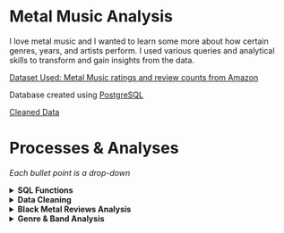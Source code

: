 # Metal Music Analysis

I love metal music and I wanted to learn some more about how certain genres, years, and artists perform. I used various queries and analytical skills to transform and gain insights from the data.

[Dataset Used: Metal Music ratings and review counts from Amazon](https://www.kaggle.com/datasets/patkle/metal-music-ratings-and-review-counts-from-amazon/data)

Database created using [PostgreSQL](https://www.postgresql.org/)


[Cleaned Data](data/cleaned_data/all-metal-music-cleaned.csv)

# Processes & Analyses

*Each bullet point is a drop-down*

<details>
<summary><b>SQL Functions<b></summary>

1. Create function to query all metal music from each dataset.
    - This function was created to prevent the need to make repetitious unions, and/or also prevent the need to upload an aggregated version of the dataset as a new table, which reduces the potential database size by half.

```
CREATE OR REPLACE FUNCTION get_all_metal_music()
RETURNS TABLE(
    artist TEXT,
    asin TEXT,
    media TEXT,
    review_count NUMERIC,
    star_rating NUMERIC,
    title TEXT,
    year INTEGER,
    genre TEXT
) AS $$
DECLARE
    query TEXT := '';
    tbl RECORD;
    col RECORD;
    where_clause TEXT;
BEGIN
    -- loop over tables with "_metal_music" in the name to get all data
    -- this works because each metal genre has "_metal_music" as a suffix.
    FOR tbl IN
        SELECT 
            table_name
        FROM 
            information_schema.tables
        WHERE 
            table_schema = 'metal_music' AND table_name LIKE '%_metal_music'
    LOOP
        where_clause := '';
        
            -- null rows were found in the original function, which added nearly double the amount of rows.
            -- this was added after the fact to alleviate this issue.
        FOR col IN
            SELECT column_name
            FROM information_schema.columns
            WHERE table_name = tbl.table_name AND table_schema = 'metal_music'
        LOOP
            where_clause := where_clause || col.column_name || ' IS NOT NULL AND ';
        END LOOP;

        -- remove the last "AND"
        where_clause := left(where_clause, length(where_clause) - 4);

        -- construct the query for the current table
        query := query || 'SELECT * FROM ' || quote_ident(tbl.table_name) || ' WHERE ' || where_clause || ' UNION ALL ';
    END LOOP;

    -- Remove the last "UNION ALL" to make the query valid
    query := left(query, length(query) - 10);

    -- Execute the final query
    RETURN QUERY EXECUTE query;
END;
$$ LANGUAGE plpgsql;

```
</details>

<details>
<summary><b>Data Cleaning</b></summary>

*There was a significant number of rows with insufficient data. Whether this be null values, or incompatible data types in certain columns due to (probable) issues with the web scraper used to collect the data.*

1. Add genre column to each dataset.
    - "thrash_and_speed_metal.csv" was shortened to thrash metal due to the terms being used interchangeably.
2. Append datasets with short [python script](working_files/append_csv.py). This was done to facilitate the cleaning process by removing cleaning step repetitions.

```
import pandas as pd
import os

# set path
csv_folder = 'working_data'

# list csv files
csv_files = [f for f in os.listdir(csv_folder) if f.endswith('.csv')]

# read and combine data
combined_data = pd.concat([
    pd.read_csv(os.path.join(csv_folder, file)) 
    for file in csv_files], ignore_index=True)

# save to new csv
output = 'metal-music.csv'
combined_data.to_csv(output, index=False)
```
3. Remove random data in columns that shouldn't be there (char in numeric columns). Likely a result of data scraper issues.
    - Carried out using Excel for the easy identification of data of types that did not fit the column(s).
4. Create temporary database and remove all null values [Completed using created_metal_music_database.sql](working_files/create_metal_music_database.sql)
    - Cannot perform analysis with null due to every value in table needed.
5. Separate files by genre again (appended initially to make cleaning easier).
6. Final product of clean data found in [cleaned_data](data/cleaned_data/)
</details>

<details>
<summary><b>Black Metal Reviews Analysis</b></summary>

**Goal(s):**

*Query and visualize information about black metal reviews to see which artists and albums performed the best.*

*~~Check to see if certain time periods performed better (i.e. if older black metal is more popular than newer black metal). This question is from my personal favoritism for older black metal music, so I'm curious to see if the reviews on Amazon support my mindset.~~* **Not possible due to dates not being accurate in dataset. The 'year' is potentially the year they were added to Amazon.**

*Check to see if reviews were higher if physical media was purchased compared to MP3 files.*

1. Write query to get the average ratings per artist where there are more then 50 reviews. 
    - Limited to more than 50 reviews for analysis integrity to prevent a potential skew.
```
-- separate cte to query the average stars for every album released by artist
WITH average_ratings AS (
    SELECT
        artist,
        ROUND(AVG(star_rating), 1) AS average_stars
    FROM black_metal_music
    WHERE review_count > 50
    GROUP BY artist
)

-- join average_ratings and get basic information provided by dataset
SELECT
    b.artist,
    b.title,
    b.media,
    b.review_count,
    b.star_rating,
    a.average_stars
FROM average_ratings AS a
INNER JOIN black_metal_music AS b
    ON a.artist = b.artist
WHERE review_count > 50
ORDER BY b.artist;
```
2. Create a simple [dashboard](working_files/working_data/black_metal_reviews_analysis/black_metal_reviews_analysis.pbix) with the following features:
    - Slicers to allow the user to filter the data by band, album titles, range of review stars, and the count of reviews.
    - Graphs that showcase each band and their albums' performance. This was achieved with a simple column and stacked area chart.
        - The stacked area chart allows the user to adjust the range of values starting at 4.0 and ending at 5.0. This can further improve the user's experience when interacting with the dashboard.
    - Total count of reviews that automatically updates when a user filters the data with a respective slicer.
    
![Dashboard](analysis/img/dashboards/black_metal_music_analysis_dashboard.png)

**To apply this dashboard, thinking of a scenario where it would be useful is essential.**

*Example scenario:*

Suppose I am an event planner and I am figuring out which bands I want to be at our concert. To do this, I can use the slicers in parallel with certain variables that would drive outreach, turnout, and overall performance of the event. To start off, a concert planner may want to look at reviews. The higher a band's average album reviews are, the higher quality the conert may be. However, one cannot blindly assume this is the only variable that matters. Keep in mind, this dashboard was created with a query that only showed the albums with a review count over 50. The lower the review count is, the easier it is for a rating to be unreliable. This was the mindset behind adding the review count slicer. 

Now back to the scenario. A concert planner can find reliable results by filtering the data using the slicers to determine high-rated bands with a large number of reviews on their albums. The more reviews, the more listeners. The more listeners, the more people that would potentially attend the live music event. 

Let's say the event planner wants to see all the bands that have albums with at least 500 reviews. This filters it down quite nicely and gives us a good list of bands that we can choose from.

![Filtered Dashboard](analysis/img/dashboards/black_metal_music_analysis_dashboard_filtered_1.png)

However, there may be a potential issue. What if the event is only running for one day? And what if during that one day, there are only a few hours for the bands to perform? With that in mind, the concert planner could further filter the results by reviews. After checking the column charts for the highest-rated albums, the event planner can use the slicer to get a smaller list of bands that they could consider. 

The result of this filter gives us three bands with over 500 reviews and their albums with an average of 4.8 stars. This looks like it would be a pretty good concert that would draw a good number of people! With a bit of background knowledge, one would easily know that the bands listed are very large in the metal community. 

![Filtered Dashboard](analysis/img/dashboards/black_metal_music_analysis_dashboard_filtered_2.png)

*Conclusion:*

With this dashboard, an event manager could easily figure out which bands in a specific genre would be the best to consider when planning. Filtering by certain variables streamlines the process and allows professionals make decisions based on the data, instead of guessing or using subjective reasoning. On top of all this, if a band did not want to perform, or no longer performs, the event manager could easily broaden the filter and get a new list that would still draw a large number of people to the event.
</details>

<details>
<summary><b>Genre & Band Analysis</b></summary>

**Goal(s):**

*Assume a similar scenario of a festival planner, shown above in the black metal music analysis.*

*Compare metal genres to one another.*

*Compare bands to one another.*

### Create a simple graph using seaborn to display the popularity of each genre's review count.

Created in [band_and_genre_analysis.ipynb](working_files/python/band_and_genre_analysis.ipynb)

![Genre Comparison Graph](analysis/img/graphs/genre_comparison.png)

While I did an analysis previously for black metal, my favorite genre, an event planner might not pick that genre if they were looking for a few bands to play. It's pretty easy to see what the fan favorites are. One thing to note, the "metal" genre column contains duplicates entries from other genres. This is due to it being an umbrella term, which every other genre falls into. However, even disregarding this, Pop Metal is still massive in comparison to the other genres.

To put it into perspective, take a look at the results from this query:

```
WITH all_but_pop AS (
    SELECT
        SUM(review_count) AS all_but
    FROM get_all_metal_music()
    WHERE genre NOT LIKE 'pop%metal'
)

SELECT
    genre,
    SUM(review_count) AS individual_sum,
    all_but_pop.all_but as sum_no_pop
FROM get_all_metal_music(), all_but_pop
GROUP BY genre, all_but_pop.all_but
ORDER BY individual_sum DESC;
```

This query will return the sum of all review counts for each genre, and then a sum of all the genres excluding pop metal.

![Pop Reviews Versus All Other Genres](analysis/img/query_results/pop_vs_all.png)

This is **all** of the genres' review counts added up compared to the sum of the review counts of pop metal **alone**.

That's a ratio of approximately 16 pop metal reviews for every 20 reviews for all the other genres combined!

<details>
<summary>Exact Ratio</summary>
16:20

1620756 / 100000 = 16.20756

1997811 / 100000 = 19.97811
</details>


If you were a concert planner, which genre would you choose to drive the most revenue? While there could potentially be more factors to influence your choice, based on the numbers alone, pop metal is the clear winner and an almost must-pick.

### Analyze Individual Bands and Discover More About the Dataset

Continued from previous section in [band_and_genre_analysis.ipynb](working_files/python/band_and_genre_analysis.ipynb)

First, I wanted to do a little bit of data exploration on the different bands, specifically how many rows each one showed up in.

To do this, I used the simple bit of code:
 ```
 metal_df.artist.value_counts()
 ```

![Check Rows](analysis/img/python_returns/band_and_genre_analysis/check_rows.png)

Simply looking at these numbers, it's safe to assume that the top few, especially Motorhead, Iron Maiden, and Deep Purple are unusually high. Let's do a more thorough investigation.

For this further investigation, I will choose Motorhead since it is the largest count that is not Various Artists. This is assuming Various Artists is a collaborative album, or some other form of media where one artist cannot be specified.

The next processes are the following:
1. Return the number of rows that Motorhead is found in.
2. Print the number of rows with unique titles.
3. Print the number of rows with duplicate titles, returning only the original value that is duplicated.
4. Display the duplicated rows in a data frame, ordered by the title.

```
# get rows where artist is motorhead
motorhead = metal_df[metal_df.artist =='Motörhead']
print(motorhead.shape)

# get unique titles
unique_titles = motorhead.title.unique()
print("Unique titles:", len(unique_titles))

# get duplicated titles
duplicate_titles = motorhead[motorhead.title.duplicated()]
print("Duplicate titles:", len(duplicate_titles))

# display duplicate entries, ordered by title
duplicates = motorhead[motorhead.title.duplicated()]
duplicates.sort_values(by=['title'])
```

![Check Unique and Duplicate Values](analysis/img/python_returns/band_and_genre_analysis/check_unique_and_duplicate.png)

Simply looking at the above dataframe, we can see that "Ace Of Spades" has at least 5 rows. Let's print specifically that title and sort it by the year.

```
duplicates[duplicates['title'] == "Ace Of Spades"].sort_values(by=['year'])
```

![Ace of Spades Duplicates](analysis/img/python_returns/band_and_genre_analysis/ace_of_spades_duplicates.png)

This gives us a look into the type of issues our dataset has. It includes re-releases of albums in different years, different genres, and with different media types.

Let's also look a the titles that have duplicates to find patterns.

```
print(duplicates.title.unique())
```

![Show Duplicates](analysis/img/python_returns/band_and_genre_analysis/show_duplicates.png)

Looking at this list, you can see that there are a lot of titles that you would know are not studio records, but instead are re-releases or live records.

Let's see how many rows we can remove that have these kinds of titles.

```
# check if title contains the words indicating a secondary release, ignoring case to prevent inacurate data due to a poor title
motorhead_non_albums = motorhead[motorhead.title.str.contains("live|best|collection|alternate|archive|single|edition", case=False)]
print("Non-albums:", len(motorhead_non_albums))
```

**Returns:** 

Non-albums: 69

69 is a lot of extra entries that are in the dataset! Recall that there were 226 total rows, including duplicates. 

Let's see how low we can get the entries down to once we factor in all of these unclean traits.

```
clean_titles_cnt = len(unique_titles) - len(motorhead_non_albums)
print("Total unique albums, not including alternate versions:", clean_titles_cnt)
```

**Returns:**

Total unique albums, not including alternate versions: 22

From these processes, we can conclude that Motörhead has rougly 22 unique studio albums on Amazon. 

With Motorhead cleaned, analysis on the review counts, average stars, and anything else can be much simpler with the irrelevant rows removed.
</details>